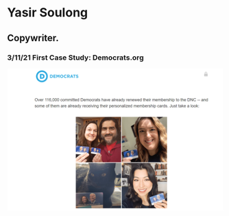 # Yasir Soulong
## Copywriter.



### 3/11/21 First Case Study: Democrats.org

![democrats 1](democrats_Img/democrats_1.PNG?raw=true)


